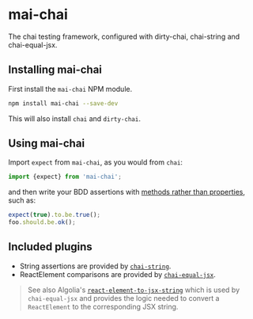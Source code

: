 # mai-chai
The chai testing framework, configured with dirty-chai, chai-string and
chai-equal-jsx.

## Installing mai-chai

First install the `mai-chai` NPM module.

```bash
npm install mai-chai --save-dev
```

This will also install `chai` and `dirty-chai`.

## Using mai-chai

Import `expect` from `mai-chai`, as you would from `chai`:

```js
import {expect} from 'mai-chai';
```

and then write your BDD assertions with [methods rather than
properties](https://github.com/prodatakey/dirty-chai#function-form-for-terminating-assertion-properties),
such as:

```js
expect(true).to.be.true();
foo.should.be.ok();
```

## Included plugins

* String assertions are provided by [`chai-string`](https://github.com/onechiporenko/chai-string).
* ReactElement comparisons are provided by [`chai-equal-jsx`](https://github.com/echenley/chai-equal-jsx).

> See also Algolia's [`react-element-to-jsx-string`](https://github.com/algolia/react-element-to-jsx-string)
which is used by `chai-equal-jsx` and provides the logic needed to convert a
`ReactElement` to the corresponding JSX string.
